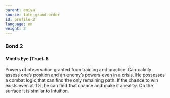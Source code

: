 ```yaml
---
parent: emiya
source: fate-grand-order
id: profile-2
language: en
weight: 2
---
```


### Bond 2

#### Mind’s Eye (True): B

Powers of observation granted from training and practice.
Can calmly assess one’s position and an enemy’s powers even in a crisis. He possesses a combat logic that can find the only remaining path. If the chance to win exists even at 1%, he can find that chance and make it a reality.
On the surface it is similar to Intuition.
